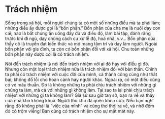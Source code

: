 # Trách nhiệm

Sống trong xã hội, mỗi người chúng ta có một số những điều mà ta phải làm; những điều ấy được gọi là “bổn phận.” Bổn phận của cha mẹ là nuôi dạy con cái, nào là bắt chúng ăn uống đầy đủ và điều độ, làm bài tập, đánh răng trước khi đi ngủ, dạy chúng cách cư xử lễ độ, hoà nhã, v.v… Bổn phận của thầy cô là truyền đạt kiến thức và mở mang tâm trí và dạy làm người. Ngoài bổn phận với gia đình, ta còn có bổn phận đối với xã hội. Chu toàn những bổn phận này được coi là có trách nhiệm.

Nói đến trách nhiệm là nói đến trách nhiệm với ai đó hay với điều gì đó. Nhưng còn một loại trách nhiệm nữa là trách nhiệm đối với bản thân. Chính ta phải có trách nhiệm với cuộc đời của mình, cả thành công cũng như thất bại, không đổ lỗi cho hoàn cảnh hay người khác. Ngoài ra, có một điều cũng có vẻ mâu thuẫn. Đó là không những ta phải chịu trách nhiệm với những gì chúng ta làm, mà cả với những gì không làm. Tại sao ta lại phài chịu trách nhiệm với những gì ta không làm? Giả sử sau giờ tan sở, bạn ra về và thấy cửa nhà kho không khoá. Người thủ kho đã quên khoá cửa. Nếu bạn nghĩ rằng đó không phải là “việc của mình” và cũng thơ thới ra về, và nhỡ đêm đó có trộm viếng! Bạn cũng có trách nhiệm cho sự mất mát này.